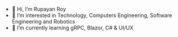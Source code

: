 - 👋 Hi, I’m Rupayan Roy
- 👀 I’m interested in Technology, Computers Engineering, Software Engineering and Robotics
- 🌱 I’m currently learning gRPC, Blazor, C# & UI/UX


<!---
rupayanr/rupayanr is a ✨ special ✨ repository because its `README.md` (this file) appears on your GitHub profile.
You can click the Preview link to take a look at your changes.
--->
